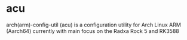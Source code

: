 # acu
arch(arm)-config-util (acu) is a configuration utility for Arch Linux ARM (Aarch64) currently with main focus on the Radxa Rock 5 and RK3588
